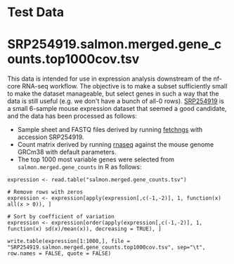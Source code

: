 # Test Data

# SRP254919.salmon.merged.gene_counts.top1000cov.tsv

This data is intended for use in expression analysis downstream of the nf-core RNA-seq workflow. The objective is to make a subset sufficiently small to make the dataset manageable, but select genes in such a way that the data is still useful (e.g. we don't have a bunch of all-0 rows). [SRP254919](https://www.ebi.ac.uk/ena/browser/view/PRJNA622544?show=reads) is a small 6-sample mouse expression dataset that seemed a good candidate, and the data has been processed as follows: 

 * Sample sheet and FASTQ files derived by running [fetchngs](https://nf-co.re/fetchngs) with accession SRP254919.
 * Count matrix derived by running [rnaseq](https://nf-co.re/rnaseq) against the mouse genome GRCm38 with default parameters.
 * The top 1000 most variable genes were selected from `salmon.merged.gene_counts` in R as follows: 

```
expression <- read.table("salmon.merged.gene_counts.tsv")

# Remove rows with zeros
expression <- expression[apply(expression[,c(-1,-2)], 1, function(x) all(x > 0)), ]

# Sort by coefficient of variation
expression <- expression[order(apply(expression[,c(-1,-2)], 1, function(x) sd(x)/mean(x)), decreasing = TRUE), ]

write.table(expression[1:1000,], file = "SRP254919.salmon.merged.gene_counts.top1000cov.tsv", sep="\t", row.names = FALSE, quote = FALSE)
```
